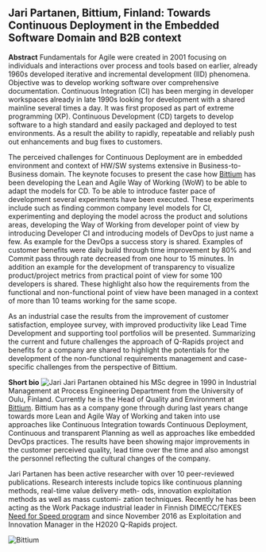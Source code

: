## Jari Partanen, Bittium, Finland: Towards Continuous Deployment in the Embedded Software Domain and B2B context

**Abstract**
Fundamentals for Agile were created in 2001 focusing on individuals and interactions over process and tools based on earlier, already 1960s developed iterative and incremental development (IID) phenomena. Objective was to develop working software over comprehensive documentation. Continuous Integration (CI) has been merging in developer workspaces already in late 1990s looking for development with a shared mainline several times a day. It was first proposed as part of extreme programming (XP). Continuous Development (CD) targets to develop software to a high standard and easily packaged and deployed to test environments. As a result the ability to rapidly, repeatable and reliably push out enhancements and bug fixes to customers.  

The perceived challenges for Continuous Deployment are in embedded environment and context of HW/SW systems extensive in Business-to-Business domain. The keynote focuses to present the case how [Bittium](http://www.bittium.com) has been developing the Lean and Agile Way of Working (WoW) to be able to adapt the models for CD. To be able to introduce faster pace of development several experiments have been executed. These experiments include such as finding common company level models for CI, experimenting and deploying the model across the product and solutions areas, developing the Way of Working from developer point of view by introducing Developer CI and introducing models of DevOps to just name a few. As example for the DevOps a success story is shared. Examples of customer benefits were daily build through time improvement by 80% and Commit pass through rate decreased from one hour to 15 minutes. In addition an example for the development of transparency to visualize product/project metrics from practical point of view for some 100 developers is shared. These highlight also how the requirements from the functional and non-functional point of view have been managed in a context of more than 10 teams working for the same scope. 

As an industrial case the results from the improvement of customer satisfaction, employee survey, with improved productivity like Lead Time Development and supporting tool portfolios will be presented. Summarizing the current and future challenges the approach of Q-Rapids project and benefits for a company are shared to highlight the potentials for the development of the non-functional requirements management and case-specific challenges from the perspective of Bittium.

**Short bio** 
![Jari](images/jari.png)
Jari Partanen obtained his MSc degree in 1990 in Industrial Management at Process Engineering Department from the University of Oulu, Finland. Currently he is the Head of Quality and Environment at [Bittium](http://www.bittium.com). Bittium has as a company gone through during last years change towards more Lean and Agile Way of Working and taken into use approaches like Continuous Integration towards Continuous Deployment, Continuous and transparent Planning as well as approaches like embedded DevOps practices. The results have been showing major improvements in the customer perceived quality, lead time over the time and also amongst the personnel reflecting the cultural changes of the company.

Jari Partanen has been active researcher with over 10 peer-reviewed publications. Research interests include topics like continuous planning methods, real-time value delivery meth- ods, innovation exploitation methods as well as mass customi- zation techniques. Recently he has been acting as the Work Package industrial leader in Finnish DIMECC/TEKES [Need for Speed program](http://www.n4s.fi/en) and since November 2016 as Exploitation and Innovation Manager in the H2020 Q-Rapids project.

![Bittium](images/bittium.png)
